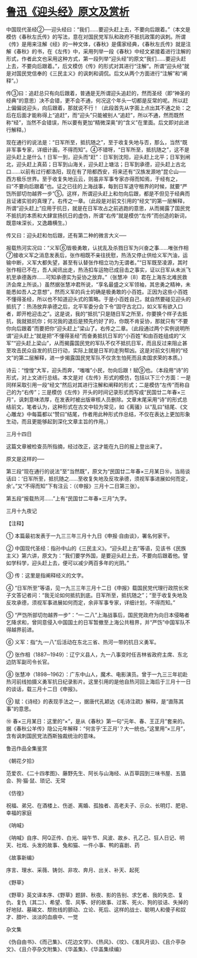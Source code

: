 # [鲁迅《迎头经》原文及赏析](https://www.vrrw.net/wx/7897.html)

中国现代圣经②──迎头经曰：“我们……要迎头赶上去，不要向后跟着。”（本文是模仿《春秋左氏传》的写法，意在对国民党军队和政府不抵抗政策的讽刺。所谓《传》是用来注解《经》的一种文体，《春秋》是儒家经典，《春秋左氏传》就是注解《春秋》的书，在《左传》中，采用列举一段《春秋》中经文紧接着进行注解的形式，作者此文也采用这种方式，第一段列举“迎头经”的原文“我们……要迎头赶上去，不要向后跟着。”，后文模仿《传》的形式对其进行“注解”。所谓“迎头经”就是对国民党信奉的《三民主义》的讽刺和调侃。后文从两个方面进行“注解”和“阐释”。）



传③曰：追赶总只有向后跟着，普通是无所谓迎头追赶的，然而圣经（即“神圣的经典”的意思）决不会错，更不会不通，何况这个年头一切都是反常的呢。所以赶上偏偏说迎头，向后跟着，那就说不行！（此段首先从字面上点出其不通之处：之后在后面才能称得上“追赶”，而“迎头”只能被别人“追赶”，所以不通，然而既然称“经”，当然不会错误，所以要有更加“精微深奥”的“含义”在里面。后文即对此进行解释。）

现在通行的说法是：“日军所至，抵抗随之”，至于收复失地与否，那么，当然“既非军事专家，详细计画，不得而知”。④不错呀，“日军所至，抵抗随之”，这不是迎头赶上是什么！日军一到，迎头而“赶”：日军到沈阳，迎头赶上北平；日军到闸北，迎头赶上真茹；日军到山海关，迎头赶上塘沽；日军到承德，迎头赶上古北口……以前有过行都洛阳，现在有了陪都西安，将来还有“汉族发源地”昆仑山──西方极乐世界。至于收复失地云云，则虽非军事专家亦得而知焉，于经有之，曰“不要向后跟着”也。证之已往的上海战事，每到日军退守租界的时候，就要“严饬所部切勿越界一步”⑤。这样，所谓迎头赶上和勿向后跟，都是不但见于经典而且证诸实验的真理了。右传之一章。（此段是对前文引用的“经文”的第一层解释，所谓“迎头赶上”应用于抗日，就是在日军攻占之前逃跑的意思，从而揭露了国民党不抵抗的本质和大肆宣扬抗日的虚伪，所谓“右传”就是模仿“左传”而创造的新词，既意味深长，又逸趣横生。）

传又曰：迎头赶和勿后跟，还有第二种的微言大义──

报载热河实况曰：“义军⑥皆极勇敢，认扰乱及杀戮日军为兴奋之事……唯张作相⑦接收义军之消息发表后，张作相既不亲往抚慰，热汤又停止供给义军汽油，运输中断，义军大都失望，甚至有认替张作相立功为无谓者。”“日军既至凌源，其时张作相已不在，吾人闻讯出走，热汤扣车运物已成目击之事实，证以日军从未派飞机至承德轰炸……可知承德实为妥协之放弃。”（张慧冲〔8〕君在上海东北难民救济会席上所谈。）虽然据张慧冲君所说，“享名最盛之义军领袖，其忠勇之精神，未能悉如吾人之意想”，然而义军的兵士的确是极勇敢的小百姓。正因为这些小百姓不懂得圣经，所以也不知道迎头式的策略。于是小百姓自己，就自然要碰见迎头的抵抗了：热汤放弃承德之后，北平军委分会下令“固守古北口，如义军有欲入口者，即开枪迎击之”。这是说，我的“抵抗”只是随日军之所至，你要换个样子去抵抗，我就抵抗你；何况我的退后是预先约好了的，你既不肯妥协，那就只有“不要你向后跟着”而要把你“迎头赶上”梁山了。右传之二章。（此段通过两个实例说明所谓“迎头赶上”就是把“不懂得圣经”而奋勇抵抗日军的“小百姓”和由百姓组成的“义军”“迎头赶上梁山”，从而揭露国民党的军队不仅不抵抗日军，而且反过来阻止甚至攻击民众自发的抗日行动，实际上就是日军的走狗帮凶。这是对前文引用的“经文”的第二层解释，进一步揭露国民党军队不仅贪生怕死而且卖国求荣的本质。）

诗云：“惶惶”大军，迎头而奔，“嗤嗤”小民，勿向后跟！赋⑨也。（本段用“诗”的形式，对上文进行总结。本文是对《左传》形式的模仿，包括以下三个方面：一是同样采取引用一段“经文”然后对其进行注解和阐释的形式；二是模仿“左传”而称自己的为“右传”；三是模仿《左传》开头的时间记录形式而写成“民国廿二年春×三月”，讽刺意味浓厚，在发表时被出版审核人员删除。文章末尾采用“诗”的形式总结前文，笔者认为，这种形式在古文中较为常见，如《离骚》以“乱曰”结尾、《文心雕龙》中每篇都以“赞曰”结尾，作者用此种形式作总结，不仅在表达上更加形象生动，而且更能够起到深化文章主旨的作用。）

三月十四日



这篇文章被检查员所指摘，经过改正，这才能在九日的报上登出来了。

原文是这样的──

第三段“现在通行的说法”至“当然既”，原文为“民国廿二年春×三月某日⑩，当局谈话曰：‘日军所至，抵抗随之……至收复失地及反攻承德，须视军事进展如何而定，余’。”又“不得而知”下有注云：（《申报》三月十二日第三张）。

第五段“报载热河……”上有“民国廿二年春×三月”九字。

三月十九夜记





【注释】



① 本篇最初发表于一九三三年三月十九日《申报·自由谈》，署名何家干。

② 中国现代圣经：指孙中山的《三民主义》。“迎头赶上去”等语，见该书《民族主义》第六讲，原文为：“我们要学外国，是要迎头赶上去，不要向后跟着他。譬如学科学，迎头赶上去，便可以减少两百多年的光阴。”

③ 传：这里是指阐释经义的文字。

④ “日军所至”等语，见一九三三年三月十二日《申报》载国民党代理行政院长宋子文答记者问：“我无论如何抵抗到底。日军所至，抵抗随之”；“至于收复失地及反攻承德，须视军事进展如何而定，余非军事专家，详细计划，不得而知。”

⑤ “严饬所部切勿越界一步”：“一·二八”上海战事后，国民党政府为向日本侵略者乞降求和，曾同意侵入中国国土的日军暂撤至上海公共租界，并“严饬”中国军队不得越界前进。

⑥ 义军：指“九·一八”后活动在东北三省、热河一带的抗日义勇军。

⑦ 张作相（1887─1949）：辽宁义县人，九一八事变时任吉林省政府主席、东北边防军副司令长官。

⑧ 张慧冲（1898─1962）：广东中山人，魔术、电影演员。曾于一九三三年初赴热河前线拍摄义勇军抗日纪录影片。这里引用的是他自热河回上海后于三月十一日的谈话，载三月十二日《申报》。

⑨ 赋：《诗经》的表现手法之一，据唐代孔颖达《毛诗注疏》解释，是“直陈其事”的意思。

⑩ 春×三月某日：这里的“×”，是从《春秋》第一句“元年、春、王正月”套来的。据《春秋公羊传》隐公元年解释：“何言乎‘王正月’？大一统也。”这里用“×三月”，含有讽刺国民党法西斯独裁统治的意味。

鲁迅作品全集鉴赏

《朝花夕拾》

范爱农、《二十四孝图》、藤野先生、阿长与山海经、从百草园到三味书屋、五猖会、狗·猫·鼠、琐记、无常

《仿徨》

祝福、弟兄、在酒楼上、伤逝、离婚、孤独者、高老夫子、示众、长明灯、肥皂、幸福的家庭

《呐喊》

《呐喊》自序、阿Q正传、白光、端午节、风波、故乡、孔乙己、狂人日记、明天、社戏、头发的故事、兔和猫、一件小事、鸭的喜剧、药

《故事新编》

序言、理水、采薇、铸剑、非攻、奔月、出关、补天、起死

《野草》

《野草》英文译本序、《野草》题辞、秋夜、影的告别、求乞者、我的失恋、复仇、复仇〔其二〕、希望、雪、风筝、好的故事、过客、死火、狗的驳诘、失掉的好地狱、墓碣文、颓败线的颤动、立论、死后、这样的战士、聪明人和傻子和奴才、腊叶、淡淡的血痕中、一觉

杂文集

《伪自由书》、《而己集》、《花边文学》、《热风》、《坟》、《准风月谈》、《且介亭杂文》、《且介亭杂文附集》、《华盖集》、《华盖集续编》

